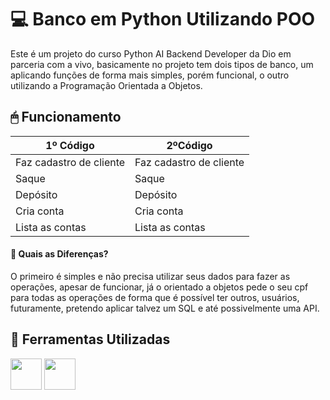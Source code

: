
# 💻 Banco em Python Utilizando POO 

Este é um projeto do curso Python AI Backend Developer da Dio em parceria com a vivo, 
basicamente no projeto tem dois tipos de banco, um aplicando funções de forma mais simples, porém funcional, o outro utilizando a Programação Orientada a Objetos.

## 🖱 Funcionamento

| 1º Código          |2ºCódigo            |
| ----------------- | ------------------- |
|Faz cadastro de cliente|Faz cadastro de cliente
|Saque|Saque
|Depósito|Depósito
|Cria conta|Cria conta
|Lista as contas|Lista as contas


#### 🤔 Quais as Diferenças?

O primeiro é simples e não precisa utilizar seus dados para fazer as operações, apesar de funcionar, já o orientado a objetos pede o seu cpf para todas as operações de forma que é possível ter outros, usuários, futuramente, pretendo aplicar talvez um SQL e até possivelmente uma API.

## 🔧 Ferramentas Utilizadas

<div>
  <img width="50px" lang="50px" src="https://cdn.jsdelivr.net/gh/devicons/devicon@latest/icons/python/python-original-wordmark.svg" />
  <img width="50px" lang="50px" src="https://cdn.jsdelivr.net/gh/devicons/devicon@latest/icons/vscode/vscode-original-wordmark.svg" />
</div>

          
